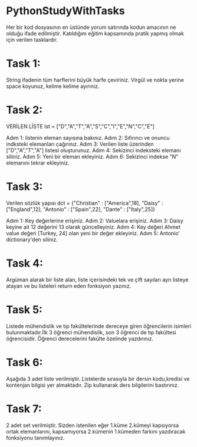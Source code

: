 # PythonStudyWithTasks

Her bir kod dosyasının en üstünde yorum satırında kodun amacının ne olduğu ifade edilmiştir. 
Katıldığım eğitim kapsamında pratik yapmış olmak için verilen tasklardır. 

# Task 1: 
String ifadenin tüm harflerini büyük harfe çeviriniz. Virgül ve nokta yerine space koyunuz, kelime kelime ayırınız.
# Task 2: 
VERİLEN LİSTE
  lst = ["D","A","T","A","S","C","I","E","N","C","E"]

  Adım 1: listenin eleman sayısına bakınız.
  Adım 2: Sıfırıncı ve onuncu indksteki elemanları çağırınız.
  Adım 3: Verilen liste üzerinden ["D","A","T","A"] listesi oluşturunuz.
  Adım 4: Sekizinci indeksteki elemanı siliniz.
  Adım 5: Yeni bir eleman ekleyiniz.
  Adım 6: Sekizinci indekse "N" elemanını tekrar ekleyiniz.
# Task 3: 
Verilen sözlük yapısı
  dct = {"Christian" : ["America",18],
          "Daisy" : ["England",12],
          "Antonio" : ["Spain",22],
         "Dante" : ["Italy",25]}

   Adım 1: Key değerlerine erişiniz.
   Adım 2: Valuelara erişiniz.
   Adım 3: Daisy keyine ait 12 değerini 13 olarak güncelleyiniz.
   Adım 4: Key değeri Ahmet value değeri [Turkey, 24] olan yeni bir değer ekleyiniz.
   Adım 5: Antonio' dictionary'den siliniz.
# Task 4: 
Argüman alarak bir liste alan, liste içerisindeki tek ve çift sayıları ayrı listeye atayan ve bu listeleri return eden fonksiyon yazınız.
# Task 5: 
Listede mühendislik ve tıp fakültelerinde dereceye giren öğrencilerin isimleri bulunmaktadır.İlk 3 öğrenci mühendislik, son 3 öğrenci de tıp fakültesi öğrencisidir. Öğrenci derecelerini fakülte özelinde yazdırınız.
# Task 6: 
Aşağıda 3 adet liste verilmiştir. Listelerde sırasıyla bir dersin kodu,kredisi ve kontenjan bilgisi yer almaktadır. Zip kullanarak ders bilgilerini bastırınız.
# Task 7: 
2 adet set verilmiştir. Sizden istenilen eğer 1.küme 2.kümeyi kapsıyorsa ortak elemanlarını, kapsamıyorsa 2.kümenin 1.kümeden farkını yazdıracak fonksiyonu tanımlayınız.

